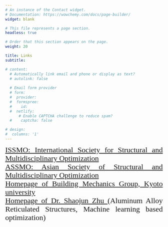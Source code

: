 ```yaml
---
# An instance of the Contact widget.
# Documentation: https://wowchemy.com/docs/page-builder/
widget: blank

# This file represents a page section.
headless: true

# Order that this section appears on the page.
weight: 20

title: Links
subtitle:

# content:
  # Automatically link email and phone or display as text?
  # autolink: false
  
  # Email form provider
  # form:
  #  provider: 
  #  formspree:
  #    id:
  #  netlify:
      # Enable CAPTCHA challenge to reduce spam?
  #    captcha: false

# design:
#  columns: '1'
---
```

<font size="5" font face = "Times New Roman">
<DIV align="justify">
<a href="https://www.issmo.net/" target="_blank" style="text-decoration:underline;">ISSMO: International Society for Structural and Multidisciplinary Optimization</a><br>  
<a href="http://assmo.org/" target="_blank" style="text-decoration:underline;">ASSMO: Asian Society of Structural and Multidisciplinary Optimization</a><br> 
<a href="http://assmo.org/" target="_blank" style="text-decoration:underline;">Homepage of Building Mechanics Group, Kyoto university </a><br>
<a href="https://www.zhushaojun.com/index_eng.html" target="_blank" style="text-decoration:underline;">Homepage of Dr. Shaojun Zhu </a>(Aluminum Alloy Reticulated Structures, Machine learning based optimization)<br> 

</DIV>

